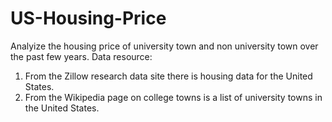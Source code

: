 # US-Housing-Price
Analyize the housing price of university town and non university town over the past few years.
Data resource:
1. From the Zillow research data site there is housing data for the United States. 
2. From the Wikipedia page on college towns is a list of university towns in the United States.
